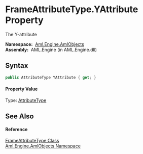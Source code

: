 FrameAttributeType.YAttribute Property
======================================
The Y-attribute

  **Namespace:**  [Aml.Engine.AmlObjects][1]  
  **Assembly:**  AML.Engine (in AML.Engine.dll)

Syntax
------

```csharp
public AttributeType YAttribute { get; }
```

#### Property Value
Type: [AttributeType][2]

See Also
--------

#### Reference
[FrameAttributeType Class][3]  
[Aml.Engine.AmlObjects Namespace][1]  

[1]: ../README.md
[2]: ../../Aml.Engine.CAEX/AttributeType/README.md
[3]: README.md
[4]: https://www.automationml.org
[5]: ../../icons/logoShade.png
